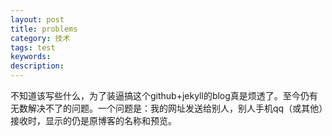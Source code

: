 ```yaml
---
layout: post
title: problems
category: 技术
tags: test
keywords: 
description: 
---
```

不知道该写些什么，为了装逼搞这个github+jekyll的blog真是烦透了。至今仍有无数解决不了的问题。一个问题是：我的网址发送给别人，别人手机qq（或其他）接收时，显示的仍是原博客的名称和预览。